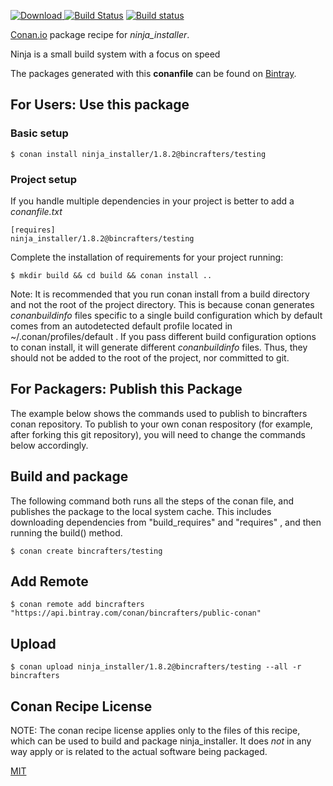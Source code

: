 [![Download](https://api.bintray.com/packages/bincrafters/public-conan/ninja_installer%3Abincrafters/images/download.svg) ](https://bintray.com/bincrafters/public-conan/ninja_installer%3Abincrafters/_latestVersion)
[![Build Status](https://travis-ci.org/bincrafters/conan-ninja_installer.svg?branch=testing%2F1.8.2)](https://travis-ci.org/bincrafters/conan-ninja_installer)
[![Build status](https://ci.appveyor.com/api/projects/status/github/bincrafters/conan-ninja_installer?branch=testing%2F1.8.2&svg=true)](https://ci.appveyor.com/project/bincrafters/conan-ninja_installer)

[Conan.io](https://conan.io) package recipe for *ninja_installer*.

Ninja is a small build system with a focus on speed

The packages generated with this **conanfile** can be found on [Bintray](https://bintray.com/bincrafters/public-conan/ninja_installer%3Abincrafters).

## For Users: Use this package

### Basic setup

    $ conan install ninja_installer/1.8.2@bincrafters/testing

### Project setup

If you handle multiple dependencies in your project is better to add a *conanfile.txt*

    [requires]
    ninja_installer/1.8.2@bincrafters/testing


Complete the installation of requirements for your project running:

    $ mkdir build && cd build && conan install ..

Note: It is recommended that you run conan install from a build directory and not the root of the project directory.  This is because conan generates *conanbuildinfo* files specific to a single build configuration which by default comes from an autodetected default profile located in ~/.conan/profiles/default .  If you pass different build configuration options to conan install, it will generate different *conanbuildinfo* files.  Thus, they should not be added to the root of the project, nor committed to git.

## For Packagers: Publish this Package

The example below shows the commands used to publish to bincrafters conan repository. To publish to your own conan respository (for example, after forking this git repository), you will need to change the commands below accordingly.

## Build and package

The following command both runs all the steps of the conan file, and publishes the package to the local system cache.  This includes downloading dependencies from "build_requires" and "requires" , and then running the build() method.

    $ conan create bincrafters/testing



## Add Remote

    $ conan remote add bincrafters "https://api.bintray.com/conan/bincrafters/public-conan"

## Upload

    $ conan upload ninja_installer/1.8.2@bincrafters/testing --all -r bincrafters


## Conan Recipe License

NOTE: The conan recipe license applies only to the files of this recipe, which can be used to build and package ninja_installer.
It does *not* in any way apply or is related to the actual software being packaged.

[MIT](https://github.com/bincrafters/conan-ninja_installer.git/blob/testing/1.8.2/LICENSE.md)
